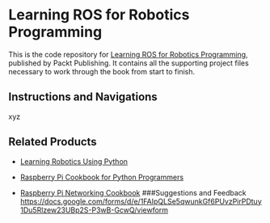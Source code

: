 # Learning ROS for Robotics Programming
This is the code repository for [Learning ROS for Robotics Programming](https://www.packtpub.com/hardware-and-creative/learning-ros-robotics-programming?utm_source=github&utm_medium=repository&utm_campaign=9781782161448), published by Packt Publishing. It contains all the supporting project files necessary to work through the book from start to finish.
## Instructions and Navigations
xyz
## Related Products
* [Learning Robotics Using Python](https://www.packtpub.com/application-development/learning-robotics-using-python?utm_source=github&utm_medium=repository&utm_campaign=9781783287536)

* [Raspberry Pi Cookbook for Python Programmers](https://www.packtpub.com/hardware-and-creative/raspberry-pi-cookbook-python-programmers?utm_source=github&utm_medium=repository&utm_campaign=9781849696623)

* [Raspberry Pi Networking Cookbook](https://www.packtpub.com/hardware-and-creative/raspberry-pi-networking-cookbook?utm_source=github&utm_medium=repository&utm_campaign=9781849694605)
###Suggestions and Feedback
https://docs.google.com/forms/d/e/1FAIpQLSe5qwunkGf6PUvzPirPDtuy1Du5Rlzew23UBp2S-P3wB-GcwQ/viewform
